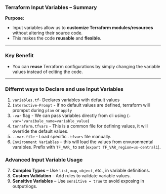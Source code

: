 ###  **Terraform Input Variables – Summary**

**Purpose:**

* Input variables allow us to **customize Terraform modules/resources** without altering their source code.
* This makes the code **reusable** and **flexible**.

---

###  **Key Benefit**

* You can **reuse** Terraform configurations by simply changing the variable values instead of editing the code.

---


### Differnt ways to Declare and use Input Variables
1. `variables.tf`- Declares variables with default values
2. `Interactive-Prompt` - If no default values are defined, terraform will promput during `plan` or `apply`
3. `-var` flag - We can pass variables directly from cli using (`-var="varaibale_name=variable_value`)
4. `terraform.tfvars` - This is a common file for defining values, it will override the default values.
5. `--var-file` - Load specific `.tfvars` file manually. 
6. `Environment Variables` – this will load the values from envuronmental varaibles. Prefix with `TF_VAR_` to set (`export TF_VAR_region=us-central1`).

###  **Advanced Input Variable Usage**

7. **Complex Types** – Use `list`, `map`, `object`, etc., in variable definitions.
8. **Custom Validation** – Add rules to validate variable values.
9. **Sensitive Variables** – Use `sensitive = true` to avoid exposing in output/logs.
